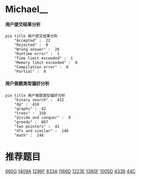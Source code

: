 # Michael__

<!-- tabs:start -->



#### **用户提交结果分析**

```mermaid
pie title 用户提交结果分析
    "Accepted" :  22
    "Rejected" :  0
    "Wrong answer" :  26
    "Runtime error" :  1
    "Time limit exceeded" :  1
    "Memory limit exceeded" :  0
    "Compilation error" :  0
    "Partial" :  0
```

#### **用户做题类型偏好分析**

```mermaid
pie title 用户做题类型偏好分析
    "binary search" :  432
    "dp" :  418
    "graphs" :  42
    "trees" :  158
    "divide and conquer" :  8
    "greedy" :  867
    "two pointers" :  41
    "dfs and similar" :  148
    "math" :  148
```



<!-- tabs:end -->
# 推荐题目
[960G](https://codeforces.com/contest/960/problem/G)
[1409A](https://codeforces.com/contest/1409/problem/A)
[1296F](https://codeforces.com/contest/1296/problem/F)
[833A](https://codeforces.com/contest/833/problem/A)
[1166D](https://codeforces.com/contest/1166/problem/D)
[1223E](https://codeforces.com/contest/1223/problem/E)
[1380F](https://codeforces.com/contest/1380/problem/F)
[1005D](https://codeforces.com/contest/1005/problem/D)
[433B](https://codeforces.com/contest/433/problem/B)
[44C](https://codeforces.com/contest/44/problem/C)
